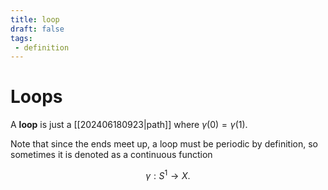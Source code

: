 ```yaml
---
title: loop
draft: false
tags:
 - definition
---
```

# Loops
A **loop** is just a [[202406180923|path]] where $\gamma(0) = \gamma(1)$. 

Note that since the ends meet up, a loop must be periodic by definition, so sometimes it is denoted as a continuous function 

$$ \gamma:S^1 \longrightarrow X.$$ 